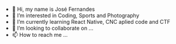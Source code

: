 - 👋 Hi, my name is José Fernandes
- 👀 I’m interested in Coding, Sports and Photography
- 🌱 I’m currently learning React Native, CNC aplied code and CTF
- 💞️ I’m looking to collaborate on ...
- 📫 How to reach me ...

<!---
JBFer/JBFer is a ✨ special ✨ repository because its `README.md` (this file) appears on your GitHub profile.
You can click the Preview link to take a look at your changes.
--->
